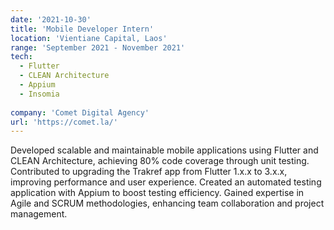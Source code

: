 ```yaml
---
date: '2021-10-30'
title: 'Mobile Developer Intern'
location: 'Vientiane Capital, Laos'
range: 'September 2021 - November 2021'
tech:
  - Flutter
  - CLEAN Architecture
  - Appium
  - Insomia
  
company: 'Comet Digital Agency'
url: 'https://comet.la/'
---
```


Developed scalable and maintainable mobile applications using Flutter and CLEAN Architecture, achieving 80% code coverage through unit testing. Contributed to upgrading the Trakref app from Flutter 1.x.x to 3.x.x, improving performance and user experience. Created an automated testing application with Appium to boost testing efficiency. Gained expertise in Agile and SCRUM methodologies, enhancing team collaboration and project management.
